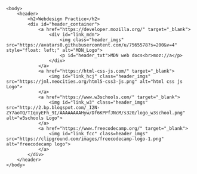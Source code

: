 <html>
    <head>
        <meta charset="UTF-8">
        <title>webdesign</title>
        <meta name="description" content="webdesign practice">
        <meta name="keywords" content="HTML, CSS, JavaScript, convert, converter, unit, units">
        <meta name="viewport" content="width=device-width, initial-scale=1.0">
        <link rel="stylesheet" href="style.css">
    </head>

    <body>
        <header>
            <h2>Webdesign Practice</h2>
            <div id="header_container">
                <a href="https://developer.mozilla.org/" target="_blank">
                    <div id="link_mdn">
                        <img class="header_imgs" src="https://avatars0.githubusercontent.com/u/7565578?s=200&v=4" style="float: left;" alt="MDN_Logo">
                        <p id="header_txt">MDN web docs<br>moz://a</p>
                    </div>
                </a>
                <a href="https://html-css-js.com/" target="_blank">
                    <img id="link_hcj" class="header_imgs" src="https://jml.neocities.org/html5-css3-js.png" alt="html css js Logo">
                </a>
                <a href="https://www.w3schools.com/" target="_blank">
                    <img id="link_w3" class="header_imgs" src="http://2.bp.blogspot.com/_I2N-ZY7aoTQ/TIqoyEFh_9I/AAAAAAAAHyw/Df6KPPfJNcM/s320/logo_w3school.png" alt="w3schools Logo">
                </a>
                <a href="https://www.freecodecamp.org/" target="_blank">
                    <img id="link_fcc" class=header_imgs" src="https://clipground.com/images/freecodecamp-logo-1.png" alt="freecodecamp logo">
                </a>
            </div>
        </header>
    </body>
</html>
